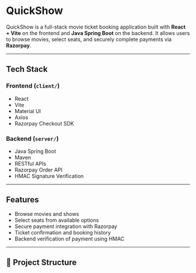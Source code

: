 #  QuickShow

QuickShow is a full-stack movie ticket booking application built with **React + Vite** on the frontend and **Java Spring Boot** on the backend. 
It allows users to browse movies, select seats, and securely complete payments via **Razorpay**.

---

##  Tech Stack

### Frontend (`client/`)
- React
- Vite
- Material UI
- Axios
- Razorpay Checkout SDK

### Backend (`server/`)
- Java Spring Boot
- Maven
- RESTful APIs
- Razorpay Order API
- HMAC Signature Verification

---

## Features

- Browse movies and shows
- Select seats from available options
- Secure payment integration with Razorpay
- Ticket confirmation and booking history
- Backend verification of payment using HMAC

---

## 📁 Project Structure

